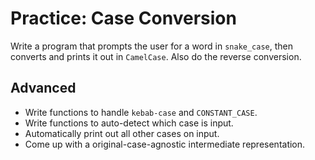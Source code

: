 # Practice: Case Conversion
Write a program that prompts the user for a word in `snake_case`, then converts and prints it out in `CamelCase`.
Also do the reverse conversion.

## Advanced
* Write functions to handle `kebab-case` and `CONSTANT_CASE`.
* Write functions to auto-detect which case is input.
* Automatically print out all other cases on input.
* Come up with a original-case-agnostic intermediate representation.
